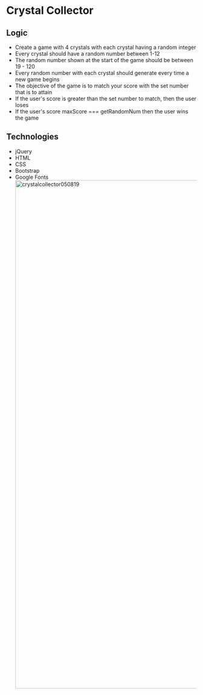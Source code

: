 <h1> Crystal Collector </h1>

<h2> Logic </h2>
<ul>
  <li> Create a game with 4 crystals with each crystal having a random integer </li>
  <li> Every crystal should have a random number between 1-12 </li>
  <li> The random number shown at the start of the game should be between 19 - 120 </li>
  <li> Every random number with each crystal should generate every time a new game begins </li>
  <li> The objective of the game is to match your score with the set number that is to attain </li>
  <li> If the user's score is greater than the set number to match, then the user loses </li>
  <li> If the user's score maxScore === getRandomNum then the user wins the game </li>
 </ul>
 
 <h2> Technologies </h2>
 <ul>
  <li> jQuery </li>
  <li> HTML </li>
  <li> CSS </li>
  <li> Bootstrap </li>
  <li> Google Fonts </li>

<img width="1347" alt="crystalcollector050819" src="https://user-images.githubusercontent.com/43662571/63059067-42224680-bea3-11e9-8733-8a62f9f12b0a.png">


